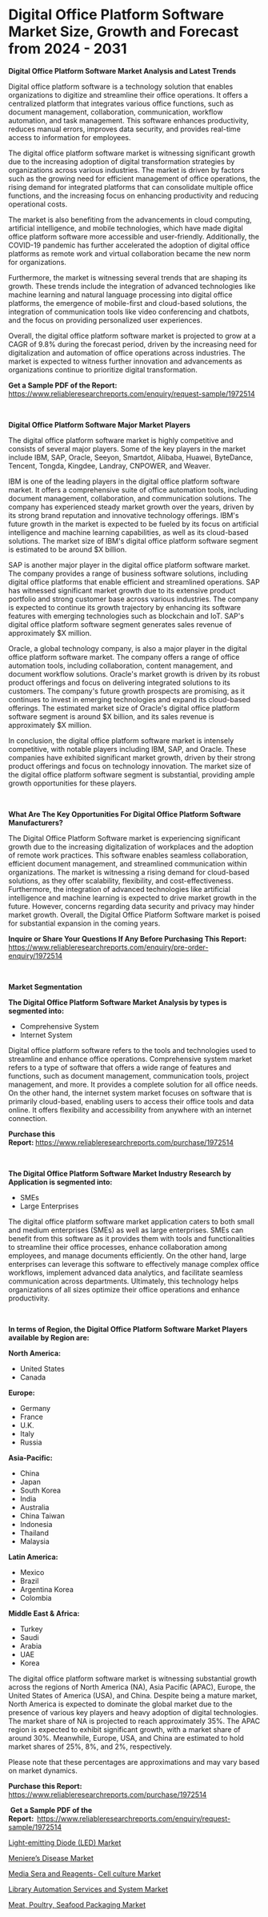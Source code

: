 <p><h1>Digital Office Platform Software Market Size, Growth and Forecast from 2024 - 2031</h1></p><p><strong>Digital Office Platform Software Market Analysis and Latest Trends</strong></p>
<p><p>Digital office platform software is a technology solution that enables organizations to digitize and streamline their office operations. It offers a centralized platform that integrates various office functions, such as document management, collaboration, communication, workflow automation, and task management. This software enhances productivity, reduces manual errors, improves data security, and provides real-time access to information for employees.</p><p>The digital office platform software market is witnessing significant growth due to the increasing adoption of digital transformation strategies by organizations across various industries. The market is driven by factors such as the growing need for efficient management of office operations, the rising demand for integrated platforms that can consolidate multiple office functions, and the increasing focus on enhancing productivity and reducing operational costs.</p><p>The market is also benefiting from the advancements in cloud computing, artificial intelligence, and mobile technologies, which have made digital office platform software more accessible and user-friendly. Additionally, the COVID-19 pandemic has further accelerated the adoption of digital office platforms as remote work and virtual collaboration became the new norm for organizations.</p><p>Furthermore, the market is witnessing several trends that are shaping its growth. These trends include the integration of advanced technologies like machine learning and natural language processing into digital office platforms, the emergence of mobile-first and cloud-based solutions, the integration of communication tools like video conferencing and chatbots, and the focus on providing personalized user experiences.</p><p>Overall, the digital office platform software market is projected to grow at a CAGR of 9.8% during the forecast period, driven by the increasing need for digitalization and automation of office operations across industries. The market is expected to witness further innovation and advancements as organizations continue to prioritize digital transformation.</p></p>
<p><strong>Get a Sample PDF of the Report:&nbsp;</strong> <a href="https://www.reliableresearchreports.com/enquiry/request-sample/1972514">https://www.reliableresearchreports.com/enquiry/request-sample/1972514</a></p>
<p>&nbsp;</p>
<p><strong>Digital Office Platform Software Major Market Players</strong></p>
<p><p>The digital office platform software market is highly competitive and consists of several major players. Some of the key players in the market include IBM, SAP, Oracle, Seeyon, Smartdot, Alibaba, Huawei, ByteDance, Tencent, Tongda, Kingdee, Landray, CNPOWER, and Weaver.</p><p>IBM is one of the leading players in the digital office platform software market. It offers a comprehensive suite of office automation tools, including document management, collaboration, and communication solutions. The company has experienced steady market growth over the years, driven by its strong brand reputation and innovative technology offerings. IBM's future growth in the market is expected to be fueled by its focus on artificial intelligence and machine learning capabilities, as well as its cloud-based solutions. The market size of IBM's digital office platform software segment is estimated to be around $X billion.</p><p>SAP is another major player in the digital office platform software market. The company provides a range of business software solutions, including digital office platforms that enable efficient and streamlined operations. SAP has witnessed significant market growth due to its extensive product portfolio and strong customer base across various industries. The company is expected to continue its growth trajectory by enhancing its software features with emerging technologies such as blockchain and IoT. SAP's digital office platform software segment generates sales revenue of approximately $X million.</p><p>Oracle, a global technology company, is also a major player in the digital office platform software market. The company offers a range of office automation tools, including collaboration, content management, and document workflow solutions. Oracle's market growth is driven by its robust product offerings and focus on delivering integrated solutions to its customers. The company's future growth prospects are promising, as it continues to invest in emerging technologies and expand its cloud-based offerings. The estimated market size of Oracle's digital office platform software segment is around $X billion, and its sales revenue is approximately $X million.</p><p>In conclusion, the digital office platform software market is intensely competitive, with notable players including IBM, SAP, and Oracle. These companies have exhibited significant market growth, driven by their strong product offerings and focus on technology innovation. The market size of the digital office platform software segment is substantial, providing ample growth opportunities for these players.</p></p>
<p>&nbsp;</p>
<p><strong>What Are The Key Opportunities For Digital Office Platform Software Manufacturers?</strong></p>
<p><p>The Digital Office Platform Software market is experiencing significant growth due to the increasing digitalization of workplaces and the adoption of remote work practices. This software enables seamless collaboration, efficient document management, and streamlined communication within organizations. The market is witnessing a rising demand for cloud-based solutions, as they offer scalability, flexibility, and cost-effectiveness. Furthermore, the integration of advanced technologies like artificial intelligence and machine learning is expected to drive market growth in the future. However, concerns regarding data security and privacy may hinder market growth. Overall, the Digital Office Platform Software market is poised for substantial expansion in the coming years.</p></p>
<p><strong>Inquire or Share Your Questions If Any Before Purchasing This Report:</strong> <a href="https://www.reliableresearchreports.com/enquiry/pre-order-enquiry/1972514">https://www.reliableresearchreports.com/enquiry/pre-order-enquiry/1972514</a></p>
<p>&nbsp;</p>
<p><strong>Market Segmentation</strong></p>
<p><strong>The Digital Office Platform Software Market Analysis by types is segmented into:</strong></p>
<p><ul><li>Comprehensive System</li><li>Internet System</li></ul></p>
<p><p>Digital office platform software refers to the tools and technologies used to streamline and enhance office operations. Comprehensive system market refers to a type of software that offers a wide range of features and functions, such as document management, communication tools, project management, and more. It provides a complete solution for all office needs. On the other hand, the internet system market focuses on software that is primarily cloud-based, enabling users to access their office tools and data online. It offers flexibility and accessibility from anywhere with an internet connection.</p></p>
<p><strong>Purchase this Report:&nbsp;</strong><a href="https://www.reliableresearchreports.com/purchase/1972514">https://www.reliableresearchreports.com/purchase/1972514</a></p>
<p>&nbsp;</p>
<p><strong>The Digital Office Platform Software Market Industry Research by Application is segmented into:</strong></p>
<p><ul><li>SMEs</li><li>Large Enterprises</li></ul></p>
<p><p>The digital office platform software market application caters to both small and medium enterprises (SMEs) as well as large enterprises. SMEs can benefit from this software as it provides them with tools and functionalities to streamline their office processes, enhance collaboration among employees, and manage documents efficiently. On the other hand, large enterprises can leverage this software to effectively manage complex office workflows, implement advanced data analytics, and facilitate seamless communication across departments. Ultimately, this technology helps organizations of all sizes optimize their office operations and enhance productivity.</p></p>
<p>&nbsp;</p>
<p><strong>In terms of Region, the Digital Office Platform Software Market Players available by Region are:</strong></p>
<p>
    <p> <strong> North America: </strong>
        <ul>
            <li>United States</li>
            <li>Canada</li>
        </ul>
        </p> 
    <p> <strong> Europe: </strong>
        <ul>
            <li>Germany</li>
            <li>France</li>
            <li>U.K.</li>
            <li>Italy</li>
            <li>Russia</li>
        </ul>
        </p> 
    <p> <strong> Asia-Pacific: </strong>
        <ul>
            <li>China</li>
            <li>Japan</li>
            <li>South Korea</li>
            <li>India</li>
            <li>Australia</li>
            <li>China Taiwan</li>
            <li>Indonesia</li>
            <li>Thailand</li>
            <li>Malaysia</li>
        </ul>
        </p> 
    <p> <strong> Latin America: </strong>
        <ul>
            <li>Mexico</li>
            <li>Brazil</li>
            <li>Argentina Korea</li>
            <li>Colombia</li>
        </ul>
        </p> 
    <p> <strong> Middle East & Africa: </strong>
        <ul>
            <li>Turkey</li>
            <li>Saudi</li>
            <li>Arabia</li>
            <li>UAE</li>
            <li>Korea</li>
        </ul>
    </p>
    </p>
<p><p>The digital office platform software market is witnessing substantial growth across the regions of North America (NA), Asia Pacific (APAC), Europe, the United States of America (USA), and China. Despite being a mature market, North America is expected to dominate the global market due to the presence of various key players and heavy adoption of digital technologies. The market share of NA is projected to reach approximately 35%. The APAC region is expected to exhibit significant growth, with a market share of around 30%. Meanwhile, Europe, USA, and China are estimated to hold market shares of 25%, 8%, and 2%, respectively.</p><p>Please note that these percentages are approximations and may vary based on market dynamics.</p></p>
<p><strong>Purchase this Report: </strong><a href="https://www.reliableresearchreports.com/purchase/1972514">https://www.reliableresearchreports.com/purchase/1972514</a></p>
<p>&nbsp;<strong>Get a Sample PDF of the Report:&nbsp;&nbsp;</strong><a href="https://www.reliableresearchreports.com/enquiry/request-sample/1972514">https://www.reliableresearchreports.com/enquiry/request-sample/1972514</a></p>
<p><strong></strong></p>
<p><p><a href="https://medium.com/@bradomar67436/light-emitting-diode-led-market-research-report-its-history-and-forecast-2024-to-2031-8253bb7f3de2">Light-emitting Diode (LED) Market</a></p><p><a href="https://medium.com/@bradomar67436/decoding-meniere-rsquo-s-disease-market-metrics-market-share-trends-and-growth-patterns-49a5b8282fdd">Meniere’s Disease Market</a></p><p><a href="https://medium.com/@bradomar67436/media-sera-and-reagents-cell-culture-market-trends-forecast-and-competitive-analysis-to-2031-0a7b99e89afd">Media Sera and Reagents- Cell culture Market</a></p><p><a href="https://medium.com/@bradomar67436/library-automation-services-and-system-market-trends-and-market-analysis-forecasted-for-period-451f8069032d">Library Automation Services and System Market</a></p><p><a href="https://medium.com/@bradomar67436/meat-poultry-seafood-packaging-market-comprehensive-assessment-by-type-application-and-786cd86d5df6">Meat, Poultry, Seafood Packaging Market</a></p></p>
